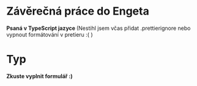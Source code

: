 # Závěrečná práce do Engeta 

<strong>Psaná v TypeScript jazyce </strong> (Nestihl jsem včas přidat .prettierignore nebo vypnout formátování v pretieru :( ) 
# Typ
<b> Zkuste vyplnit formulář :)</b>
